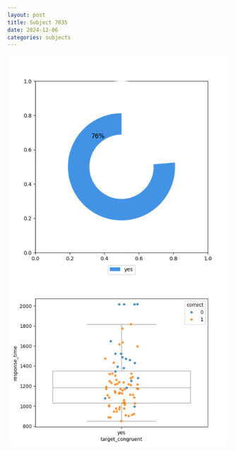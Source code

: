 ```yaml
---
layout: post
title: Subject 7035
date: 2024-12-06
categories: subjects
---
```


![](data/7035/run-4/7035_accuracy_target_congruence.png)
![](data/7035/run-4/7035_rt_congruence.png)
